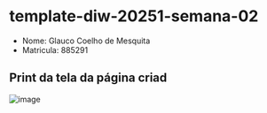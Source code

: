 # template-diw-20251-semana-02

- Nome: Glauco Coelho de Mesquita
- Matricula: 885291

## Print da tela da página criad

![image](https://github.com/user-attachments/assets/85abbdb0-1220-4a3b-bae5-91341f662610)
